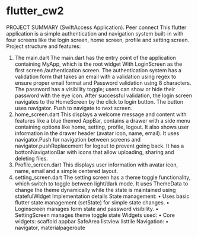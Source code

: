 # flutter_cw2
PROJECT SUMMARY (SwiftAccess Application). 	Peer connect
This flutter application is a simple authentication and navigation system built-in with four screens like the login screen, home screen, profile and setting screen.
Project structure and features: 
1. The main.dart 
The main.dart has the entry point of the application containing MyApp, which is the root widget
With LoginScreen as the first screen /authentication screen.
The authentication system has a validation form that takes an email with a validation using regex to ensure proper email format and Password validation using 8 characters.
The password has a visibility toggle; users can show or hide their password with the eye icon.
After successful validation, the login screen navigates to the HomeScreen by the click to login button. The button uses navigator. Push to navigate to next screen.
2. home_screen.dart
This displays a welcome message and content with features like a blue themed AppBar, contains a drawer with a side menu containing options like home, setting, profile, logout. It also shows user information in the drawer header (avatar icon, name, email). It uses navigator.Push for navigation between screens and navigator.pushReplacement for logout to prevent going back.
It has a bottonNavigationBar with icons that allow uploading, sharing and deleting files.
3. Profile_screen.dart
This displays user information with avatar icon, name, email and a simple centered layout.
4. setting_screen.dart
The setting screen has a theme toggle functionality, which switch to toggle between light/dark mode. It uses ThemeData to change the theme dynamically while the state is maintained using statefulWidget
Implementation details
State management:
•	Uses basic flutter state management (setState) for simple state changes.
•	Loginscreen manages form state and password visibility.
•	SettingScreen manages theme toggle state
Widgets used:
•	Core widgets: scaffold appbar SafeArea listview listtile
Navigation:
•	navigator, materialpageroute

